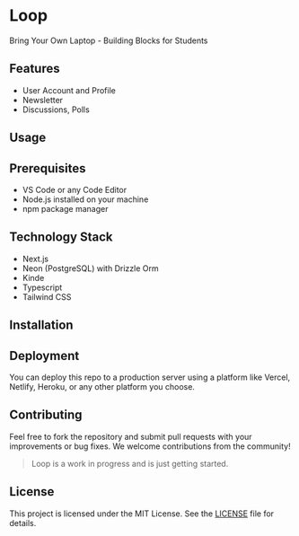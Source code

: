 # Loop

Bring Your Own Laptop - Building Blocks for Students

## Features

- User Account and Profile
- Newsletter
- Discussions, Polls

## Usage

## Prerequisites

- VS Code or any Code Editor
- Node.js installed on your machine
- npm package manager

## Technology Stack

- Next.js
- Neon (PostgreSQL) with Drizzle Orm
- Kinde
- Typescript
- Tailwind CSS

## Installation

## Deployment

You can deploy this repo to a production server using a platform like Vercel, Netlify, Heroku, or any other platform you choose.

## Contributing

Feel free to fork the repository and submit pull requests with your improvements or bug fixes. We welcome contributions from the community!
> Loop is a work in progress and is just getting started.

## License

This project is licensed under the MIT License.  See the [LICENSE](LICENSE) file for details.
